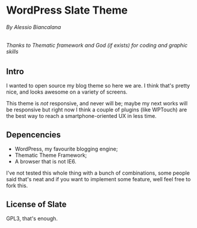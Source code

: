 # WordPress Slate Theme #
###### By Alessio Biancalana
###### Thanks to Thematic framework and God (if exists) for coding and graphic skills

## Intro
I wanted to open source my blog theme so here we are. I think that's pretty nice, and looks awesome on a variety of screens.

This theme is *not* responsive, and never will be; maybe my next works will be responsive but right now I think a couple of plugins (like WPTouch) are the best way to reach a smartphone-oriented UX in less time.

## Depencencies
*	WordPress, my favourite blogging engine;
*	Thematic Theme Framework;
*	A browser that is not IE6.

I've not tested this whole thing with a bunch of combinations, some people said that's neat and if you want to implement some feature, well feel free to fork this.

## License of Slate
GPL3, that's enough.
